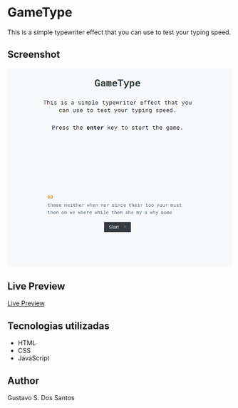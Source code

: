 
# GameType

This is a simple typewriter effect that you can use to test your typing speed.

## Screenshot

![Screenshot](./images/Screenshot.png)

## Live Preview

[Live Preview](https://joaopaulo-dev.github.io/gametype/)

## Tecnologias utilizadas

- HTML
- CSS
- JavaScript

## Author

Gustavo S. Dos Santos
